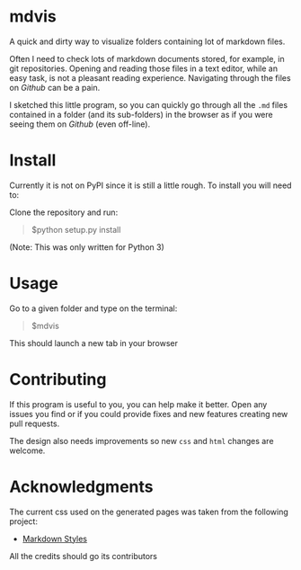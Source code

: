mdvis
=====

A quick and dirty way to visualize folders containing lot of markdown files. 

Often I need to check lots of markdown documents stored, for example, in git repositories. Opening and reading those files in a text editor, while an easy task, is not a pleasant reading experience. Navigating through the files on _Github_ can be a pain.

I sketched this little program, so you can quickly go through all the `.md` files contained in a folder (and its sub-folders) in the browser as if you were seeing them on _Github_ (even off-line).


# Install

Currently it is not on PyPI since it is still a little rough. To install you will need to:

Clone the repository and run:

> $python setup.py install

(Note: This was only written for Python 3)

# Usage

Go to a given folder and type on the terminal:

> $mdvis

This should launch a new tab in your browser


# Contributing

If this program is useful to you, you can help make it better. Open any issues you find or if you could provide fixes and new features creating new pull requests.

The design also needs improvements so new `css` and `html` changes are welcome.

# Acknowledgments

The current css used on the generated pages was taken from the following project:

* [Markdown Styles](https://github.com/mixu/markdown-styles)

All the credits should go its contributors
